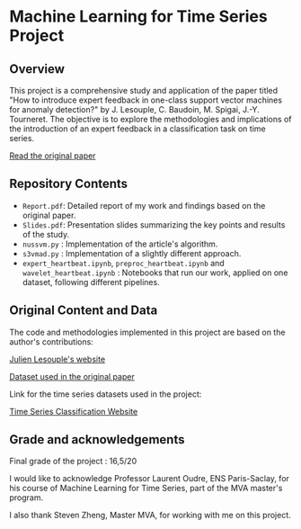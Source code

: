 # Machine Learning for Time Series Project

## Overview

This project is a comprehensive study and application of the paper titled "How to introduce expert feedback in one-class support vector machines for anomaly detection?" by J. Lesouple, C. Baudoin, M. Spigai, J.-Y. Tourneret. The objective is to explore the methodologies and implications of the introduction of an expert feedback in a classification task on time series.

[Read the original paper](https://oatao.univ-toulouse.fr/28058/1/Lesouple_28058.pdf)

## Repository Contents

- `Report.pdf`: Detailed report of my work and findings based on the original paper.
- `Slides.pdf`: Presentation slides summarizing the key points and results of the study.
- `nussvm.py` : Implementation of the article's algorithm.
- `s3vmad.py` : Implementation of a slightly different approach.
- `expert_heartbeat.ipynb`, `preproc_heartbeat.ipynb` and `wavelet_heartbeat.ipynb` : Notebooks that run our work, applied on one dataset, following different pipelines.

## Original Content and Data

The code and methodologies implemented in this project are based on the author's contributions:

[Julien Lesouple's website](http://perso.recherche.enac.fr/~julien.lesouple/)

[Dataset used in the original paper](https://github.com/shubhomoydas/ad_examples/tree/master/ad_examples/datasets/anomaly)

Link for the time series datasets used in the project:

[Time Series Classification Website](https://www.timeseriesclassification.com/dataset.php)

## Grade and acknowledgements

Final grade of the project : 16,5/20

I would like to acknowledge Professor Laurent Oudre, ENS Paris-Saclay, for his course of Machine Learning for Time Series, part of the MVA master's program.

I also thank Steven Zheng, Master MVA, for working with me on this project.

